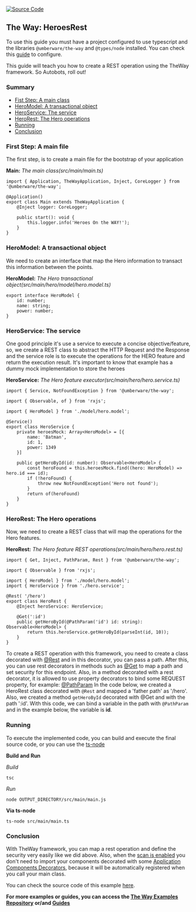 [![Source Code](https://img.shields.io/badge/Source%20Code-black?logo=TypeScript&style=for-the-badge)](https://github.com/umberware/the-way-examples/tree/master/examples/heroes-rest/)

## The Way: HeroesRest

To use this guide you must have a project configured to use typescript and the libraries `@umberware/the-way` and `@types/node` installed.
You can check this [guide](node-typescript-guide.md) to configure.

This guide will teach you how to create a REST operation using the TheWay framework. So Autobots, roll out!

### Summary

 - [Fist Step: A main class](#first-step-a-main-file)
 - [HeroModel: A transactional object](#heromodel-a-transactional-object)
 - [HeroService: The service](#heroservice-the-service)
 - [HeroRest: The Hero operations](#herorest-the-hero-operations)
 - [Running](#running)
 - [Conclusion](#conclusion)

### First Step: A main file

The first step, is to create a main file for the bootstrap of your application

**Main:** *The main class(src/main/main.ts)*

    import { Application, TheWayApplication, Inject, CoreLogger } from '@umberware/the-way';

    @Application()
    export class Main extends TheWayApplication {
        @Inject logger: CoreLogger;

        public start(): void {
            this.logger.info('Heroes On the WAY!');
        }
    }

### HeroModel: A transactional object

We need to create an interface that map the Hero information to transact this information between the points.

**HeroModel:** *The Hero transactional object(src/main/hero/model/hero.model.ts)*

    export interface HeroModel {
        id: number;
        name: string;
        power: number;
    }

### HeroService: The service

One good principle it's use a service to execute a concise objective/feature, so, we create a REST class to abstract the HTTP Request and the Response
and the service role is to execute the operations for the HERO feature and return the execution result.
It's important to know that example has a dummy mock implementation to store the heroes

**HeroService:** *The Hero feature executor(src/main/hero/hero.service.ts)*

    import { Service, NotFoundException } from '@umberware/the-way';

    import { Observable, of } from 'rxjs';

    import { HeroModel } from './model/hero.model';

    @Service()
    export class HeroService {
        private heroesMock: Array<HeroModel> = [{
            name: 'Batman',
            id: 1,
            power: 1349
        }]

        public getHeroById(id: number): Observable<HeroModel> {
            const heroFound = this.heroesMock.find((hero: HeroModel) => hero.id === id);
            if (!heroFound) {
                throw new NotFoundException('Hero not found');
            }
            return of(heroFound)
        }
    }

### HeroRest: The Hero operations

Now, we need to create a REST class that will map the operations for the Hero features.

**HeroRest:** *The Hero feature REST operations(src/main/hero/hero.rest.ts)*

    import { Get, Inject, PathParam, Rest } from '@umberware/the-way';

    import { Observable } from 'rxjs';

    import { HeroModel } from './model/hero.model';
    import { HeroService } from './hero.service';

    @Rest( '/hero')
    export class HeroRest {
        @Inject heroService: HeroService;

        @Get(':id')
        public getHeroById(@PathParam('id') id: string): Observable<HeroModel> {
            return this.heroService.getHeroById(parseInt(id, 10));
        }
    }

To create a REST operation with this framework, you need to create a class decorated with [@Rest](documentation/the-way/core/decorator/application-components-decorators.md#rest)
and in this decorator, you can pass a path. After this, you can use rest decorators in methods such as [@Get](documentation/the-way/core/decorator/rest-decorators.md#get)
to map a path and set security for this endpoint. Also, in a method decorated with a rest decorator, it is allowed to use property decorators to bind some REQUEST property, for example: [@PathParam](documentation/the-way/core/decorator/rest-decorators.md#pathparam)
In the code below, we created a HeroRest class decorated with `@Rest` and mapped a 'father path' as '/hero'. Also, we created a method `getHeroById` decorated with @Get and with the path ':id'.
With this code, we can bind a variable in the path with `@PathParam` and in the example below, the variable is **id**.

### Running

To execute the implemented code, you can build and execute the final source code, or you can use the [ts-node](https://www.npmjs.com/package/ts-node)

**Build and Run**

*Build*

    tsc

*Run*

    node OUTPUT_DIRECTORY/src/main/main.js

**Via ts-node**

    ts-node src/main/main.ts

### Conclusion

With TheWay framework, you can map a rest operation and define the security very easily like we did above. Also, when the [scan is enabled](documentation/the-way/core/application-properties.md#the-waycorescan) you don't need
to import your components decorated with some [Application Components Decorators](documentation/the-way/core/decorator/application-components-decorators.md), because it will be automatically registered when you call
your main class.

You can check the source code of this example [here](https://github.com/umberware/the-way-examples/tree/master/examples/heroes-rest/).

**For more examples or guides, you can access the [The Way Examples Repository](https://github.com/umberware/the-way-examples#readme) or/and [Guides](documentation/index.md#guides)**